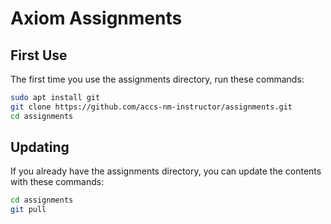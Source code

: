 # Axiom Assignments

## First Use

The first time you use the assignments directory, run these commands:

```bash
sudo apt install git
git clone https://github.com/accs-nm-instructor/assignments.git
cd assignments
```

## Updating

If you already have the assignments directory, you can update the contents with these commands:

```bash
cd assignments
git pull
```
